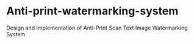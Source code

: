 # Anti-print-watermarking-system
Design and Implementation of Anti-Print Scan Text Image Watermarking System

